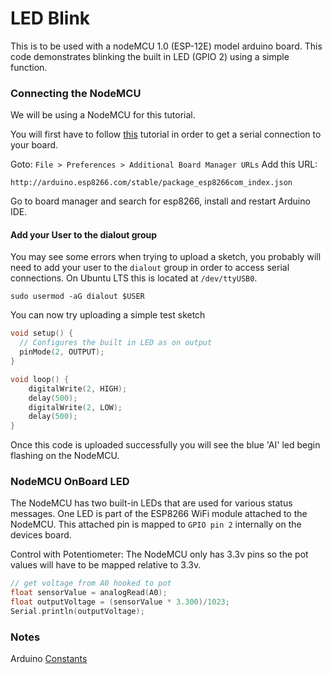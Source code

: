 # LED Blink

This is to be used with a nodeMCU 1.0 (ESP-12E) model arduino board.
This code demonstrates blinking the built in LED (GPIO 2) using a simple function.

### Connecting the NodeMCU

We will be using a NodeMCU for this tutorial. 

You will first have to follow [this](https://arduino-esp8266.readthedocs.io/en/latest/installing.html) tutorial in order to get a serial connection to your board.

Goto:
`File > Preferences > Additional Board Manager URLs`
Add this URL:
```
http://arduino.esp8266.com/stable/package_esp8266com_index.json
```
Go to board manager and search for esp8266, install and restart Arduino IDE.

#### Add your User to the dialout group

You may see some errors when trying to upload a sketch, you probably will need to add your user to the `dialout` group in order to access serial connections. On Ubuntu LTS this is located at `/dev/ttyUSB0`.
```
sudo usermod -aG dialout $USER
```

You can now try uploading a simple test sketch

```cpp
void setup() {
  // Configures the built in LED as on output
  pinMode(2, OUTPUT);
}

void loop() {
    digitalWrite(2, HIGH);
    delay(500);
    digitalWrite(2, LOW);
    delay(500);
}
```

Once this code is uploaded successfully you will see the blue 'AI' led begin flashing on the NodeMCU.

### NodeMCU OnBoard LED

The NodeMCU has two built-in LEDs that are used for various status messages.
One LED is part of the ESP8266 WiFi module attached to the NodeMCU. This attached pin is mapped to `GPIO pin 2` internally on the devices board.

Control with Potentiometer:
The NodeMCU only has 3.3v pins so the pot values will have to be mapped relative to 3.3v.

```cpp
// get voltage from A0 hooked to pot
float sensorValue = analogRead(A0);
float outputVoltage = (sensorValue * 3.300)/1023;
Serial.println(outputVoltage);
```

### Notes

Arduino [Constants](https://www.arduino.cc/reference/en/language/variables/constants/constants/)
